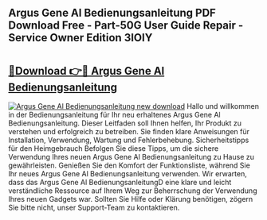 ## Argus Gene Al Bedienungsanleitung PDF Download Free - Part-50G User Guide Repair - Service Owner Edition 3IOIY

# <h2><a href="http://df59xqx.blite.top/?on=Argus+Gene+Al+Bedienungsanleitung">🔗Download 👉🔴 Argus Gene Al Bedienungsanleitung</a></h2>

[![Argus Gene Al Bedienungsanleitung new download](https://i.imgur.com/lujVjoI.png)](http://df59xqx.blite.top/?on=Argus+Gene+Al+Bedienungsanleitung)
Hallo und willkommen in der Bedienungsanleitung für Ihr neu erhaltenes Argus Gene Al Bedienungsanleitung. Dieser Leitfaden soll Ihnen helfen, Ihr Produkt zu verstehen und erfolgreich zu betreiben. Sie finden klare Anweisungen für Installation, Verwendung, Wartung und Fehlerbehebung. Sicherheitstipps für den Heimgebrauch Befolgen Sie diese Tipps, um die sichere Verwendung Ihres neuen Argus Gene Al Bedienungsanleitung zu Hause zu gewährleisten. Genießen Sie den Komfort der Funktionsliste, während Sie Ihr neues Argus Gene Al Bedienungsanleitung verwenden. Wir erwarten, dass das Argus Gene Al BedienungsanleitungD eine klare und leicht verständliche Ressource auf Ihrem Weg zur Beherrschung der Verwendung Ihres neuen Gadgets war. Sollten Sie Hilfe oder Klärung benötigen, zögern Sie bitte nicht, unser Support-Team zu kontaktieren.
